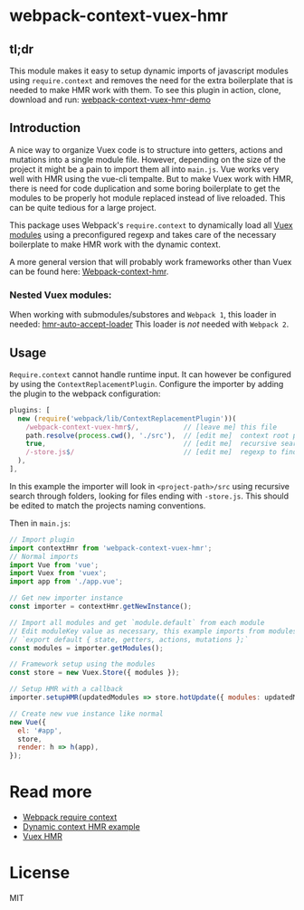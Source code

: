 # webpack-context-vuex-hmr

## tl;dr
This module makes it easy to setup dynamic imports of javascript modules using `require.context` and removes the need for the extra boilerplate that is needed to make HMR work with them.
To see this plugin in action, clone, download and run: [webpack-context-vuex-hmr-demo](https://github.com/presidenten/webpack-context-vuex-hmr-demo)

## Introduction
A nice way to organize Vuex code is to structure into getters, actions and mutations into a single module file. However, depending on the size of the project it might be a pain to import them all into `main.js`.
Vue works very well with HMR using the vue-cli tempalte. But to make Vuex work with HMR, there is need for code duplication and some boring boilerplate to get the modules to be properly hot module replaced instead of live reloaded. This can be quite tedious for a large project.

This package uses Webpack's `require.context` to dynamically load all [Vuex modules](https://vuex.vuejs.org/en/modules.html) using a preconfigured regexp and takes care of the necessary boilerplate to make HMR work with the dynamic context.

A more general version that will probably work frameworks other than Vuex can be found here: [Webpack-context-hmr](https://github.com/presidenten/webpack-context-hmr).

### Nested Vuex modules:
When working with submodules/substores and `Webpack 1`, this loader in needed: [hmr-auto-accept-loader](https://github.com/presidenten/hmr-auto-accept-loader)
This loader is _not_ needed with `Webpack 2`.

## Usage
`Require.context` cannot handle runtime input. It can however be configured by using the `ContextReplacementPlugin`.
Configure the importer by adding the plugin to the webpack configuration:
```javascript
plugins: [
  new (require('webpack/lib/ContextReplacementPlugin'))(
    /webpack-context-vuex-hmr$/,           // [leave me] this file
    path.resolve(process.cwd(), './src'),  // [edit me]  context root path
    true,                                  // [edit me]  recursive search
    /-store.js$/                           // [edit me]  regexp to find modules
  ),
],
```

In this example the importer will look in `<project-path>/src` using recursive search through folders, looking for files ending with `-store.js`. This should be edited to match the projects naming conventions.


Then in `main.js`:
```javascript
// Import plugin
import contextHmr from 'webpack-context-vuex-hmr';
// Normal imports
import Vue from 'vue';
import Vuex from 'vuex';
import app from './app.vue';

// Get new importer instance
const importer = contextHmr.getNewInstance();

// Import all modules and get `module.default` from each module
// Edit moduleKey value as necessary, this example imports from modules using:
// `export default { state, getters, actions, mutations };`
const modules = importer.getModules();

// Framework setup using the modules
const store = new Vuex.Store({ modules });

// Setup HMR with a callback
importer.setupHMR(updatedModules => store.hotUpdate({ modules: updatedModules }));

// Create new vue instance like normal
new Vue({
  el: '#app',
  store,
  render: h => h(app),
});
```

# Read more
- [Webpack require context](https://webpack.github.io/docs/context.html)
- [Dynamic context HMR example](https://github.com/AlexLeung/webpack-hot-module-reload-with-context-example)
- [Vuex HMR](https://vuex.vuejs.org/en/hot-reload.html)

# License
MIT

